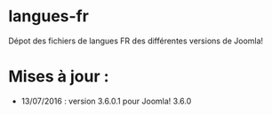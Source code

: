 # langues-fr

Dépot des fichiers de langues FR des différentes versions de Joomla!

# Mises à jour :

- 13/07/2016 : version 3.6.0.1 pour Joomla! 3.6.0 
